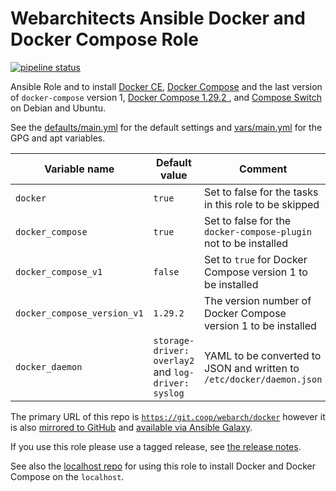 # Webarchitects Ansible Docker and Docker Compose Role

[![pipeline status](https://git.coop/webarch/docker/badges/master/pipeline.svg)](https://git.coop/webarch/docker/-/commits/master)

Ansible Role and to install [Docker CE](https://docs.docker.com/engine/installation/linux/docker-ce/debian/), [Docker Compose](https://github.com/docker/compose#docker-compose-v2) and the last version of `docker-compose` version 1, [Docker Compose 1.29.2 ](https://github.com/docker/compose/tree/5becea4ca9f68875334c92f191a13482bcd6e5cf#docker-compose), and [Compose Switch](https://github.com/docker/compose-switch) on Debian and Ubuntu.

See the [defaults/main.yml](defaults/main.yml) for the default settings and [vars/main.yml](vars/main.yml) for the GPG and apt variables.

| Variable name                | Default value                                        | Comment                                                                                                                                                                                                       |
|------------------------------|------------------------------------------------------|-----------------------------------------------------------------------|
| `docker`                     | `true`                                               | Set to false for the tasks in this role to be skipped                 |
| `docker_compose`             | `true`                                               | Set to false for the `docker-compose-plugin` not to be installed      |
| `docker_compose_v1`          | `false`                                              | Set to `true` for Docker Compose version 1 to be installed            |
| `docker_compose_version_v1`  | `1.29.2`                                             | The version number of Docker Compose version 1 to be installed        |
| `docker_daemon`              | `storage-driver: overlay2` and `log-driver: syslog`  | YAML to be converted to JSON and written to `/etc/docker/daemon.json` |

The primary URL of this repo is [`https://git.coop/webarch/docker`](https://git.coop/webarch/docker) however it is also [mirrored to GitHub](https://github.com/webarch-coop/ansible-role-docker) and [available via Ansible Galaxy](https://galaxy.ansible.com/chriscroome/docker).

If you use this role please use a tagged release, see [the release notes](https://git.coop/webarch/docker/-/releases).

See also the [localhost repo](https://git.coop/webarch/localhost) for using this role to install Docker and Docker Compose on the `localhost`.
